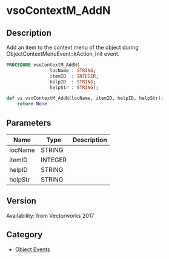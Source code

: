 # vsoContextM_AddN

## Description
Add an item to the context menu of the object during ObjectContextMenuEvent::kAction_Init event.

```pascal
PROCEDURE vsoContextM_AddN(
				locName : STRING;
				itemID  : INTEGER;
				helpID  : STRING;
				helpStr : STRING);
```

```python
def vs.vsoContextM_AddN(locName, itemID, helpID, helpStr):
    return None
```

## Parameters
|Name|Type|Description|
|---|---|---|
|locName|STRING|   |
|itemID|INTEGER|   |
|helpID|STRING|   |
|helpStr|STRING|   |

## Version
Availability: from Vectorworks 2017

## Category
* [Object Events](../Categories/Object%20Events.md)
